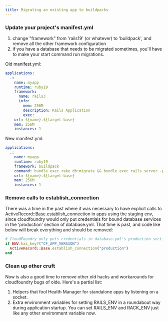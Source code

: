 ```yaml
---
title: Migrating an existing app to buildpacks
---
```

### Update your project's manifest.yml ###
1. change "framework" from 'rails19' (or whatever) to 'buildpack', and
   remove all the other framework configuration
2. if you have a database that needs to be migrated sometimes, you'll have
   to make your start command run migrations.

Old manifest.yml:

~~~yaml
applications:
  .:
    name: myapp
    runtime: ruby19
    framework:
      name: rails3
      info:
        mem: 256M
        description: Rails Application
        exec:
    url: ${name}.${target-base}
    mem: 256M
    instances: 1
~~~

New manifest.yml:

~~~yaml
applications:
  .:
    name: myapp
    runtime: ruby19
    framework: buildpack
    command: bundle exec rake db:migrate && bundle exec rails server -p $PORT
    url: ${name}.${target-base}
    mem: 256M
    instances: 1
~~~

### Remove calls to establish_connection ###
There was a time in the past where it was necessary to have explicit calls
to ActiveRecord::Base.establish_connection in apps using the staging env,
since cloudfoundry would only put credentials for bound database services
in the 'production' section of database.yml. That time is past, and code
like below will break everything and should be removed:

~~~ruby
# CloudFoundry only puts credentials in database.yml's production section
if ENV.has_key?("CF_APP_VERSION")
  ActiveRecord::Base.establish_connection("production")
end
~~~

### Clean up other cruft ###
Now is also a good time to remove other old hacks and workarounds for
cloudfoundry bugs of olde. Here's a partial list:

1. Helpers that fool Health Manager for standalone apps by listening on
   a socket.
2. Extra environment variables for setting RAILS_ENV in a roundabout way
   during application startup. You can set RAILS_ENV and RACK_ENV just like
   any other environment variable now.
